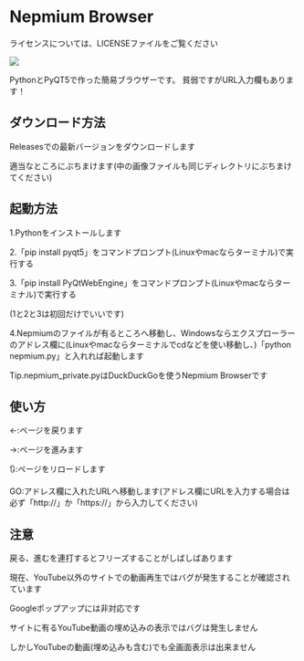# Nepmium Browser
ライセンスについては、LICENSEファイルをご覧ください

<img src="https://cdn.discordapp.com/attachments/967750417104642048/997995323085553724/unknown.png">

PythonとPyQT5で作った簡易ブラウザーです。
貧弱ですがURL入力欄もあります！

## ダウンロード方法

Releasesでの最新バージョンをダウンロードします

適当なところにぶちまけます(中の画像ファイルも同じディレクトリにぶちまけてください)

## 起動方法

1.Pythonをインストールします<br>

2.「pip install pyqt5」をコマンドプロンプト(Linuxやmacならターミナル)で実行する

3.「pip install PyQtWebEngine」をコマンドプロンプト(Linuxやmacならターミナル)で実行する

(1と2と3は初回だけでいいです)

4.Nepmiumのファイルが有るところへ移動し、Windowsならエクスプローラーのアドレス欄に(Linuxやmacならターミナルでcdなどを使い移動し、)「python nepmium.py」と入れれば起動します

Tip.nepmium_private.pyはDuckDuckGoを使うNepmium Browserです

## 使い方

←:ページを戻ります

→:ページを進みます

🔃:ページをリロードします

GO:アドレス欄に入れたURLへ移動します(アドレス欄にURLを入力する場合は必ず「http://」か「https://」から入力してください)

## 注意

戻る、進むを連打するとフリーズすることがしばしばあります

現在、YouTube以外のサイトでの動画再生ではバグが発生することが確認されています

Googleポップアップには非対応です

サイトに有るYouTube動画の埋め込みの表示ではバグは発生しません

しかしYouTubeの動画(埋め込みも含む)でも全画面表示は出来ません
